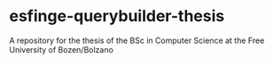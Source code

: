 # esfinge-querybuilder-thesis
A repository for the thesis of the BSc in Computer Science at the Free University of Bozen/Bolzano
